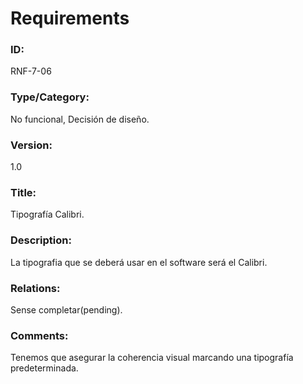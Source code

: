 # Requirements

### ID: 
RNF-7-06

### Type/Category:
No funcional, Decisión de diseño.

### Version:
1.0

### Title: 
Tipografía Calibri.

### Description: 
La tipografia que se deberá usar en el software será el Calibri.
### Relations: 
Sense completar(pending).

### Comments: 
Tenemos que asegurar la coherencia visual marcando una tipografía predeterminada.

